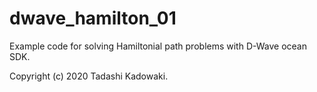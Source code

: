 # dwave_hamilton_01

Example code for solving Hamiltonial path problems with D-Wave ocean SDK.

Copyright (c) 2020 Tadashi Kadowaki.
